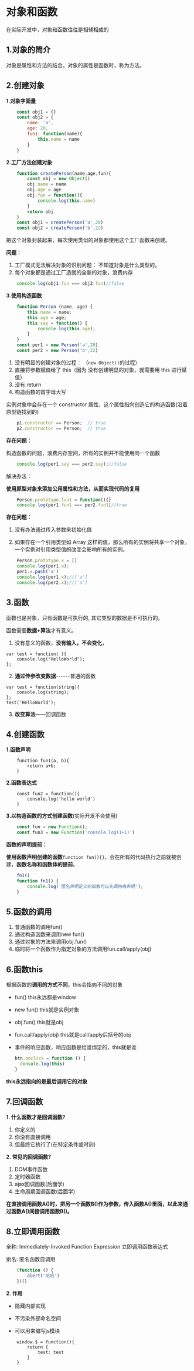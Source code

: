 # 对象和函数

在实际开发中，对象和函数往往是相辅相成的

## 1.对象的简介

对象是属性和方法的结合。对象的属性是函数时，称为方法。

## 2.创建对象

**1.对象字面量**

```js
	const obj1 = {}
	const obj2 = {
		name: 'a',
		age: 20,
		fun1: function(name){
			this.name = name
		}
	}
```

**2.工厂方法创建对象**

```js
	function createPerson(name,age,fun){
		const obj = new Object()
		obj.name = name
		obj.age = age
		obj.fun = function(){
			console.log(this.name)
		}
		return obj
	}
	const obj1 = createPerson('a',20)
	const obj2 = createPerson('b',22)	
```

把这个对象封装起来，每次使用类似的对象都使用这个工厂函数来创建。

**问题：**

1. 工厂模式无法解决对象的识别问题： 不知道对象是什么类型的。
2. 每个对象都是通过工厂造就的全新的对象，浪费内存

```js
    console.log(obj1.fun === obj2.fun)//false
```

**3.使用构造函数**

```js
    function Person (name, age) {
        this.name = name;
        this.age = age;
        this.say = function() {
            console.log(this.age);
        }
    }
    const per1 = new Person('a',20)
    const per2 = new Person('b',22)    
```

1. 没有明显的创建对象的过程： （`new Object()`的过程）
2. 直接将参数赋值给了 this（因为 没有创建明显的对象，就需要用 this 进行赋值）
3. 没有 return 
4. 构造函数的首字母大写

实例对象中会存在一个 constructor 属性，这个属性指向创造它的构造函数(沿着原型链找到的)

```js
    p1.constructor == Person;  // true
    p2.constructor == Person;  // true
```

**存在问题：**

构造函数的问题，浪费内存空间，所有的实例并不能使用同一个函数

```js
    console.log(per1.say === per2.say);//false
```

解决办法：

**使用原型对象来添加公用属性和方法，从而实现代码的复用**

```js
	Person.prototype.fun1 = function(){}
    console.log(per1.fun1 === per2.fun1)//true
```

**存在问题：**

1. 没有办法通过传入参数来初始化值

2. 如果存在一个引用类型如 Array 这样的值，那么所有的实例将共享一个对象，一个实例对引用类型值的改变会影响所有的实例。

```js
    Person.prototype.x = []
    console.log(per1.x);
    per1.x.push('a')
    console.log(per1.x);//['a']
    console.log(per2.x);//['a']
```

## 3.函数

 函数也是对象，只有函数是可执行的, 其它类型的数据是不可执行的。

函数需要**数据+算法**才有意义。

1. 没有意义的函数，**没有输入，不会变化**，

```
var test = function( ){
    console.log("HelloWorld");
};
```

2. **通过传参改变数据**------普通的函数

```
var test = function(string){
    console.log(string);
};
test('HelloWorld');
```

3. **改变算法**——回调函数

## 4.创建函数

**1.函数声明**

```
    function fun1(a, b){
    	return a+b;
    }
```

**2.函数表达式**

```
	const fun2 = function(){
		console.log('hello world')
	}
```

**3.以构造函数的方式创建函数**(实际开发不会使用)

```js
	const fun = new Function();
	const fun3 = new Function('console.log(1+1)')
```

**函数的声明提前：**

**使用函数声明创建的函数**`function fun(){}`，会在所有的代码执行之前就被创建，**函数名称和函数体的提前**。

```js
	fn1()
	function fn1() {
		console.log('匿名声明定义的函数可以先调用再声明');
	}
```

## 5.函数的调用

1.   普通函数的调用fun() 
2.  通过构造函数来调用new fun()
3.  通过对象的方法来调用obj.fun()
4.   临时将一个函数作为指定对象的方法调用fun.call/apply(obj)

## 6.函数this

根据函数的**调用的方式不同**，this会指向不同的对象

- fun()	this永远都是window
- new fun()    this就是实例对象
- obj.fun()    this就是obj
- fun.call/apply(obj)  this就是call/apply后括号的obj

- 事件的响应函数，响应函数是给谁绑定的，this就是谁

  ```js
  btn.onclick = function () {
  	console.log(this)
  }
  ```

**this永远指向的是最后调用它的对象**

## 7.回调函数

**1. 什么函数才是回调函数?**

1.  你定义的
2.  你没有直接调用
3.   但最终它执行了(在特定条件或时刻)

**2. 常见的回调函数?**

1.  DOM事件函数
2.  定时器函数
3.  ajax回调函数(后面学)
4.  生命周期回调函数(后面学)

**在直接调用函数A()时，把另一个函数B()作为参数，传入函数A()里面，以此来通过函数A()间接调用函数B()。**

## 8.立即调用函数

全称: Immediately-Invoked Function Expression 立即调用函数表达式

 别名: 匿名函数自调用

```js
    (function () {
    	alert('哈哈')
    })()
```

**2. 作用**

- 隐藏内部实现

- 不污染外部命名空间
- 可以用来编写js模块

```
	window.$ = function(){
		return {
			test: test
		}
	}
```

